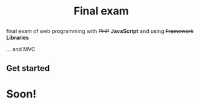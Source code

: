# <p align="center">Final exam</p>

final exam of web programming with ~~PHP~~ **JavaScript** and using ~~Framework~~ **Libraries** 

... and MVC

## Get started

# Soon!